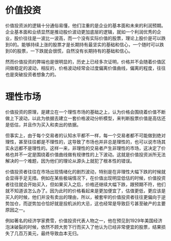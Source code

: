 # 价值投资

价值投资派的逻辑十分通俗易懂，他们注重的是企业的基本面和未来的利润预期。企业基本面和业绩显然是推动股价波动更加底层的逻辑，就如一个利润优秀的企业，股价往往是一波比一波高，而一个没有实际价值的股票，理论上股价是可以跌到0的。能够持续上涨的股票才是长期持有最坚实的基础和信心，一个随时可以跌到0的股票，一下跌就会很慌，自然没有长期持有的基础和信心。

然而价值投资的弊端也是很明显的，历史上已经多次证明，价格并不会随着价值区间做稳定的波动，相反的，价格波动经常会过度偏离价值曲线，偏离的程度，往往也是突破投资者想象力的。

# 理性市场

价值投资的原理，是建立在一个理性市场的基础之上，认为价格会围绕着价值不断做上下波动，以此为依据去建立一套价格波动分析模型，来判断股票价值是高估还是低估，并且作为买入和卖出的依据。

但事实上，由于每个交易者的认知水平都不一样，每一个交易者都不可能做到绝对理性，甚至往往都是不理性的，这导致了市场也并非总是理性的，也可以说市场其实永远都不是理性的。这样一来，非理性的交易者产生非理性的市场，这决定了价格也并不一定是围绕着价值曲线做有规律性的上下波动。这就是价值投资派所无法解决的一个难题，因为他们的理论从源头上就犯了根本性的错误。

价值投资者往往在市场出现情绪化的剧烈波动，特别是在非理性大幅下跌的时候就会显得手足无措。例如在某些极端情况下，在价值出现明显低估的时候，价值投资者往往就会开始买入，但如果买入之后，价格还继续大幅下跌，跟预期不符，他们就不知道该怎么办了。因为此时的价格看起来是更加便宜了，估值更低，更应该是买入的时候，他们并没有卖出的理由，所以，被套牢的价值投资者往往更偏向于逆势加仓，而逆势加仓恰好就是投机派的大忌，这也经常是导致巨亏甚至破产的主要原因之一。

例如著名的经济学家费雪，价值投资代表人物之一，他在预见到1929年美国经济泡沫破裂的时候，依然不顾大势下行而买入了他认为已经非常便宜的股票，结果损失了几百万美元，最终导致血本无归。